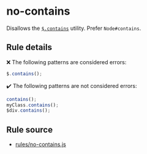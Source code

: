 # no-contains

Disallows the [`$.contains`](https://api.jquery.com/jQuery.contains/) utility. Prefer `Node#contains`.

## Rule details

❌ The following patterns are considered errors:
```js
$.contains();
```

✔️ The following patterns are not considered errors:
```js
contains();
myClass.contains();
$div.contains();
```
## Rule source

* [rules/no-contains.js](../rules/no-contains.js)
